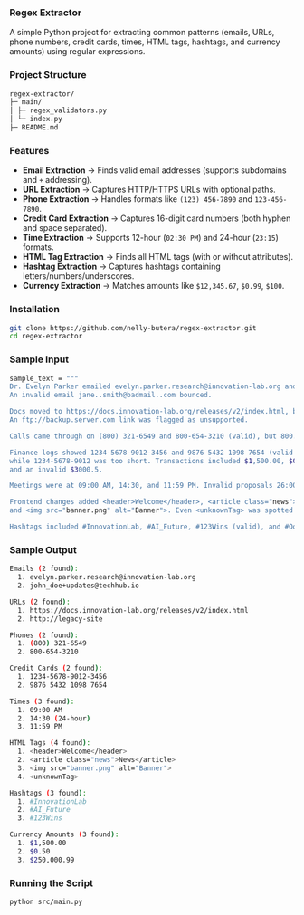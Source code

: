 ### Regex Extractor

A simple Python project for extracting common patterns (emails, URLs, phone numbers, credit cards, times, HTML tags, hashtags, and currency amounts) using regular expressions.


### Project Structure

```bash
regex-extractor/
├─ main/
│ ├─ regex_validators.py
│ └─ index.py
├─ README.md
```

### Features

- **Email Extraction** → Finds valid email addresses (supports subdomains and `+` addressing).
- **URL Extraction** → Captures HTTP/HTTPS URLs with optional paths.
- **Phone Extraction** → Handles formats like `(123) 456-7890` and `123-456-7890`.
- **Credit Card Extraction** → Captures 16-digit card numbers (both hyphen and space separated).
- **Time Extraction** → Supports 12-hour (`02:30 PM`) and 24-hour (`23:15`) formats.
- **HTML Tag Extraction** → Finds all HTML tags (with or without attributes).
- **Hashtag Extraction** → Captures hashtags containing letters/numbers/underscores.
- **Currency Extraction** → Matches amounts like `$12,345.67`, `$0.99`, `$100`.


### Installation

```bash
git clone https://github.com/nelly-butera/regex-extractor.git
cd regex-extractor

```

### Sample Input

```bash
sample_text = """
Dr. Evelyn Parker emailed evelyn.parker.research@innovation-lab.org and cc'd john_doe+updates@techhub.io. 
An invalid email jane..smith@badmail..com bounced.

Docs moved to https://docs.innovation-lab.org/releases/v2/index.html, but old http://legacy-site kept redirecting. 
An ftp://backup.server.com link was flagged as unsupported.

Calls came through on (800) 321-6549 and 800-654-3210 (valid), but 800.3216.549 was ignored.

Finance logs showed 1234-5678-9012-3456 and 9876 5432 1098 7654 (valid cards), 
while 1234-5678-9012 was too short. Transactions included $1,500.00, $0.50, $250,000.99, 
and an invalid $3000.5.

Meetings were at 09:00 AM, 14:30, and 11:59 PM. Invalid proposals 26:00 and 12:75 were flagged.

Frontend changes added <header>Welcome</header>, <article class="news">News</article>, 
and <img src="banner.png" alt="Banner">. Even <unknownTag> was spotted.

Hashtags included #InnovationLab, #AI_Future, #123Wins (valid), and #Oops-WrongTag (invalid).

```

### Sample Output

```bash
Emails (2 found):
  1. evelyn.parker.research@innovation-lab.org
  2. john_doe+updates@techhub.io

URLs (2 found):
  1. https://docs.innovation-lab.org/releases/v2/index.html
  2. http://legacy-site

Phones (2 found):
  1. (800) 321-6549
  2. 800-654-3210

Credit Cards (2 found):
  1. 1234-5678-9012-3456
  2. 9876 5432 1098 7654

Times (3 found):
  1. 09:00 AM
  2. 14:30 (24-hour)
  3. 11:59 PM

HTML Tags (4 found):
  1. <header>Welcome</header>
  2. <article class="news">News</article>
  3. <img src="banner.png" alt="Banner">
  4. <unknownTag>

Hashtags (3 found):
  1. #InnovationLab
  2. #AI_Future
  3. #123Wins

Currency Amounts (3 found):
  1. $1,500.00
  2. $0.50
  3. $250,000.99

```

### Running the Script

```bash
python src/main.py

```